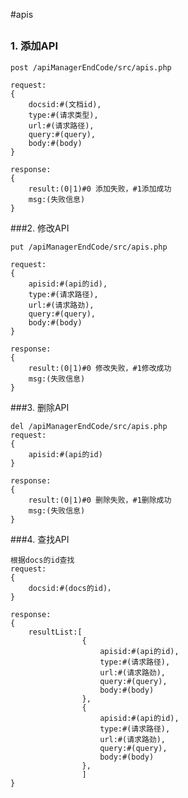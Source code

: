 #apis
##

### 1. <a name='add'>添加API</a>

	post /apiManagerEndCode/src/apis.php

	request:
	{
		docsid:#(文档id),
		type:#(请求类型),
		url:#(请求路径),
		query:#(query),
		body:#(body)
	}

	response:
	{
		result:(0|1)#0 添加失败，#1添加成功
		msg:(失败信息)
	}


###2. <a name='change'>修改API</a>

	put /apiManagerEndCode/src/apis.php

	request:
	{
		apisid:#(api的id),
		type:#(请求路径),
		url:#(请求路劲),
		query:#(query),
		body:#(body)
	}
	
	response:
	{
		result:(0|1)#0 修改失败，#1修改成功
		msg:(失败信息)
	}

###3. <a name='del'>删除API</a>

	del /apiManagerEndCode/src/apis.php
	request:
	{
		apisid:#(api的id)
	}
	
	response:
	{
		result:(0|1)#0 删除失败，#1删除成功
		msg:(失败信息)
	}


###4. <a name='query'>查找API</a>

	根据docs的id查找
	request:
	{
		docsid:#(docs的id)，
	}
	
	response:
	{
		resultList:[
					{
						apisid:#(api的id),
						type:#(请求路径),
						url:#(请求路劲),
						query:#(query),
						body:#(body)
					},
					{
						apisid:#(api的id),
						type:#(请求路径),
						url:#(请求路劲),
						query:#(query),
						body:#(body)
					},
					]
	}

##
